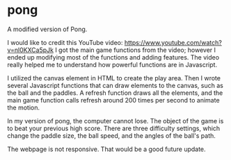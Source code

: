 # pong
A modified version of Pong.

I would like to credit this YouTube video: https://www.youtube.com/watch?v=nl0KXCa5pJk
I got the main game functions from the video; however I ended up modifying most of the functions and adding features.
The video really helped me to understand how powerful functions are in Javascript.

I utilized the canvas element in HTML to create the play area. Then I wrote several Javascript functions that can draw elements to the canvas, such as the ball and the paddles. A refresh function draws all the elements, and the main game function calls refresh around 200 times per second to animate the motion.

In my version of pong, the computer cannot lose. The object of the game is to beat your previous high score. There are three difficulty settings, which change the paddle size, the ball speed, and the angles of the ball's path.

The webpage is not responsive. That would be a good future update.
